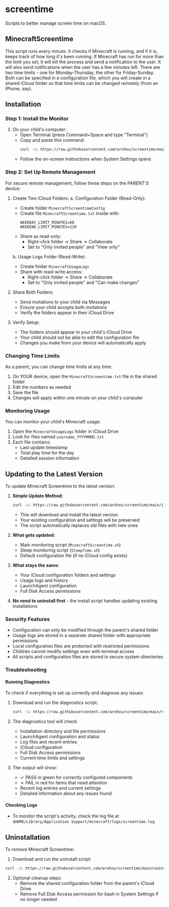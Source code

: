 # screentime
Scripts to better manage screen time on macOS.

## MinecraftScreentime
This script runs every minute. 
It checks if Minecraft is running, and if it is, keeps track of how long it's been running. If Minecraft has run for more than the limit you set, it will kill the process and send a notification to the user. It will also send notifications when the user has a few minutes left.
There are two time limits - one for Monday-Thursday, the other for Friday-Sunday. Both can be specified in a configuration file, which you will create in a shared iCloud folder so that time limits can be changed remotely (from an iPhone, say).

## Installation

### Step 1: Install the Monitor
1. On your child's computer:
   - Open Terminal (press Command+Space and type "Terminal")
   - Copy and paste this command:
     ```bash
     curl -sL https://raw.githubusercontent.com/arohou/screentime/main/install.sh | bash
     ```
   - Follow the on-screen instructions when System Settings opens

### Step 2: Set Up Remote Management
For secure remote management, follow these steps on the PARENT'S device:

1. Create Two iCloud Folders:
   a. Configuration Folder (Read-Only):
      - Create folder `MinecraftScreentimeConfig`
      - Create file `MinecraftScreentime.txt` inside with:
        ```
        WEEKDAY_LIMIT_MINUTES=60
        WEEKEND_LIMIT_MINUTES=120
        ```
      - Share as read-only:
        - Right-click folder → Share → Collaborate
        - Set to "Only invited people" and "View only"
   
   b. Usage Logs Folder (Read-Write):
      - Create folder `MinecraftUsageLogs`
      - Share with read-write access:
        - Right-click folder → Share → Collaborate
        - Set to "Only invited people" and "Can make changes"

2. Share Both Folders:
   - Send invitations to your child via Messages
   - Ensure your child accepts both invitations
   - Verify the folders appear in their iCloud Drive


3. Verify Setup:
   - The folders should appear in your child's iCloud Drive
   - Your child should not be able to edit the configuration file
   - Changes you make from your device will automatically apply

### Changing Time Limits
As a parent, you can change time limits at any time:
1. On YOUR device, open the `MinecraftScreentime.txt` file in the shared folder
2. Edit the numbers as needed
3. Save the file
4. Changes will apply within one minute on your child's computer

### Monitoring Usage
You can monitor your child's Minecraft usage:
1. Open the `MinecraftUsageLogs` folder in iCloud Drive
2. Look for files named `username_YYYYMMDD.txt`
3. Each file contains:
   - Last update timestamp
   - Total play time for the day
   - Detailed session information

## Updating to the Latest Version

To update Minecraft Screentime to the latest version:

1. **Simple Update Method:**
   ```bash
   curl -sL https://raw.githubusercontent.com/arohou/screentime/main/install.sh | bash
   ```
   - This will download and install the latest version
   - Your existing configuration and settings will be preserved
   - The script automatically replaces old files with new ones

2. **What gets updated:**
   - Main monitoring script (`MinecraftScreentime.sh`)
   - Sleep monitoring script (`SleepTime.sh`)
   - Default configuration file (if no iCloud config exists)

3. **What stays the same:**
   - Your iCloud configuration folders and settings
   - Usage logs and history
   - LaunchAgent configuration
   - Full Disk Access permissions

4. **No need to uninstall first** - the install script handles updating existing installations

### Security Features
- Configuration can only be modified through the parent's shared folder
- Usage logs are stored in a separate shared folder with appropriate permissions
- Local configuration files are protected with restricted permissions
- Children cannot modify settings even with terminal access
- All scripts and configuration files are stored in secure system directories

### Troubleshooting

#### Running Diagnostics
To check if everything is set up correctly and diagnose any issues:

1. Download and run the diagnostics script:
   ```bash
   curl -sL https://raw.githubusercontent.com/arohou/screentime/main/run_diagnostics.sh | bash
   ```

2. The diagnostics tool will check:
   - Installation directory and file permissions
   - LaunchAgent configuration and status
   - Log files and recent entries
   - iCloud configuration
   - Full Disk Access permissions
   - Current time limits and settings

3. The output will show:
   - ✓ PASS in green for correctly configured components
   - ✗ FAIL in red for items that need attention
   - Recent log entries and current settings
   - Detailed information about any issues found

#### Checking Logs
- To monitor the script's activity, check the log file at `$HOME/Library/Application Support/minecraft/logs/screentime.log`

## Uninstallation

To remove Minecraft Screentime:

1. Download and run the uninstall script:
```bash
curl -sL https://raw.githubusercontent.com/arohou/screentime/main/uninstall.sh | bash
```

2. Optional cleanup steps:
   - Remove the shared configuration folder from the parent's iCloud Drive
   - Remove Full Disk Access permission for bash in System Settings if no longer needed
